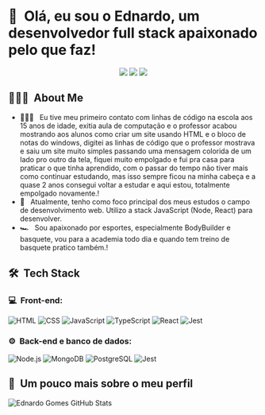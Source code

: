 <h1>👋 &nbsp;Olá, eu sou o Ednardo, um desenvolvedor full stack apaixonado pelo que faz!</h1>
<p align="center">
<a href="https://www.instagram.com/ednardo94/"><img src="https://img.shields.io/badge/-@ednardo94_-E4405F?style=flat-square&logo=Instagram&logoColor=white"/></a>
<a href="https://www.linkedin.com/in/ednardogomes/"><img src="https://img.shields.io/badge/-Ednardo%20Gomes-0077B5?style=flat-square&logo=Linkedin&logoColor=white"/></a>
<a href="mailto:ednardogomesdev@gmail.com"><img src="https://img.shields.io/badge/-ednardogomesdev@gmail.com-D14836?style=flat-square&logo=Gmail&logoColor=white"/></a>

</p>

<h2> 👨🏻‍💻 &nbsp;About Me </h2>

- 👨🏻‍💻 &nbsp; Eu tive meu primeiro contato com linhas de código na escola aos 15 anos de idade, exitia aula de computação e o professor acabou mostrando aos alunos como criar um site usando HTML e o bloco de notas do windows, digitei as linhas de código que o professor mostrava e saiu um site muito simples passando uma mensagem colorida de um lado pro outro da tela, fiquei muito empolgado e fui pra casa para praticar o que tinha aprendido, com o passar do tempo não tiver mais como continuar estudando, mas isso sempre ficou na minha cabeça e a quase 2 anos consegui voltar a estudar e aqui estou, totalmente empolgado novamente.!
- 🚀 &nbsp; Atualmente, tenho como foco principal dos meus estudos o campo de desenvolvimento web. Utilizo a stack JavaScript (Node, React) para desenvolver.
- 🏎 &nbsp; Sou apaixonado por esportes, especialmente BodyBuilder e basquete, vou para a academia todo dia e quando tem treino de basquete pratico também.!

<h2> 🛠 &nbsp;Tech Stack</h2>
<h3>💻 &nbsp;Front-end:</h3>

![HTML](https://img.shields.io/badge/-HTML-333333?style=flat&logo=HTML5)
![CSS](https://img.shields.io/badge/-CSS-333333?style=flat&logo=CSS3&logoColor=1572B6)
![JavaScript](https://img.shields.io/badge/-JavaScript-333333?style=flat&logo=javascript)
![TypeScript](https://img.shields.io/badge/-TypeScript-333333?style=flat&logo=typescript&logoColor=2D79C7)
![React](https://img.shields.io/badge/-React-333333?style=flat&logo=react)
![Jest](https://img.shields.io/badge/-Jest-333333?style=flat&logo=jest&logoColor=E535AB)

<h3>⚙️ &nbsp;Back-end e banco de dados:</h3>

![Node.js](https://img.shields.io/badge/-Node.js-333333?style=flat&logo=node.js)
![MongoDB](https://img.shields.io/badge/-MongoDB-333333?style=flat&logo=mongodb)
![PostgreSQL](https://img.shields.io/badge/-PostgreSQL-333333?style=flat&logo=postgresql)
![Jest](https://img.shields.io/badge/-Jest-333333?style=flat&logo=jest&logoColor=E535AB)

<h2>🚀 &nbsp;Um pouco mais sobre o meu perfil</h2>

![Ednardo Gomes GitHub Stats](https://github-readme-stats.vercel.app/api?username=ednardogomes&show_icons=true&theme=dracula)
